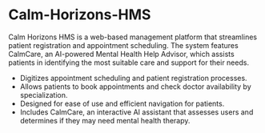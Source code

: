 # Calm-Horizons-HMS
Calm Horizons HMS is a web-based management platform that streamlines patient registration and appointment scheduling. The system features CalmCare, an AI-powered Mental Health Help Advisor, which assists patients in identifying the most suitable care and support for their needs.

- Digitizes appointment scheduling and patient registration processes.
- Allows patients to book appointments and check doctor availability by specialization.
- Designed for ease of use and efficient navigation for patients.
- Includes CalmCare, an interactive AI assistant that assesses users and determines if they may need mental health therapy.


